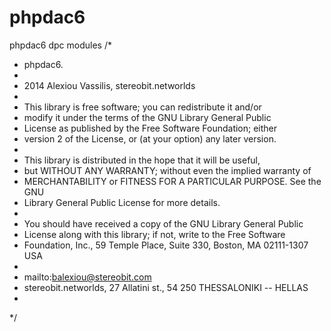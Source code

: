 # phpdac6
phpdac6 dpc modules
/* 
 * phpdac6.
 *
 *   2014  Alexiou Vassilis, stereobit.networlds
 *
 *   This library is free software; you can redistribute it and/or
 *   modify it under the terms of the GNU Library General Public
 *   License as published by the Free Software Foundation; either
 *   version 2 of the License, or (at your option) any later version.
 *
 *   This library is distributed in the hope that it will be useful,
 *   but WITHOUT ANY WARRANTY; without even the implied warranty of
 *   MERCHANTABILITY or FITNESS FOR A PARTICULAR PURPOSE.  See the GNU
 *   Library General Public License for more details.
 *
 *   You should have received a copy of the GNU Library General Public
 *   License along with this library; if not, write to the Free Software
 *   Foundation, Inc., 59 Temple Place, Suite 330, Boston, MA  02111-1307  USA
 *
 *   mailto:balexiou@stereobit.com
 *   stereobit.networlds, 27 Allatini st., 54 250 THESSALONIKI -- HELLAS
 *
 */ 
